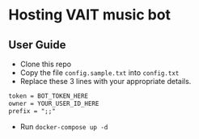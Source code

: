 # Hosting VAIT music bot

## User Guide

- Clone this repo
- Copy the file `config.sample.txt` into `config.txt`
- Replace these 3 lines with your appropriate details.

```txt
token = BOT_TOKEN_HERE
owner = YOUR_USER_ID_HERE
prefix = ";;"
```

- Run `docker-compose up -d`

